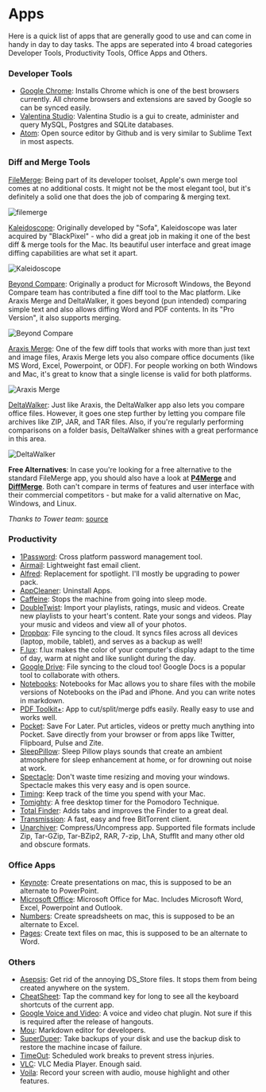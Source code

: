 # Apps

Here is a quick list of apps that are generally good to use and can come in handy in day to day tasks. The apps are seperated into 4 broad categories Developer Tools, Productivity Tools, Office Apps and Others.

### Developer Tools
- [Google Chrome](https://www.google.com/intl/en/chrome/browser/): Installs Chrome which is one of the best browsers currently. All chrome browsers and extensions are saved by Google so can be synced easily.
- [Valentina Studio](http://www.valentina-db.com/en/valentina-studio-overview):  Valentina Studio is a gui to create, administer and query MySQL, Postgres and SQLite databases.
- [Atom](https://atom.io/): Open source editor by Github and is very similar to Sublime Text in most aspects.

### Diff and Merge Tools

[FileMerge](): Being part of its developer toolset, Apple's own merge tool comes at no additional costs. It might not be the most elegant tool, but it's definitely a solid one that does the job of comparing & merging text.

![filemerge](filemerge.png)

[Kaleidoscope](http://www.kaleidoscopeapp.com/): Originally developed by "Sofa", Kaleidoscope was later acquired by "BlackPixel" - who did a great job in making it one of the best diff & merge tools for the Mac. Its beautiful user interface and great image diffing capabilities are what set it apart.

![Kaleidoscope](kaleidoscope.png)

[Beyond Compare](http://www.scootersoftware.com/): Originally a product for Microsoft Windows, the Beyond Compare team has contributed a fine diff tool to the Mac platform. Like Araxis Merge and DeltaWalker, it goes beyond (pun intended) comparing simple text and also allows diffing Word and PDF contents. In its "Pro Version", it also supports merging.

![Beyond Compare](beyond-compare.png)

[Araxis Merge](http://www.araxis.com/merge/): One of the few diff tools that works with more than just text and image files, Araxis Merge lets you also compare office documents (like MS Word, Excel, Powerpoint, or ODF). For people working on both Windows and Mac, it's great to know that a single license is valid for both platforms.

![Araxis Merge](araxis-merge.jpg)


[DeltaWalker](http://www.deltawalker.com/): Just like Araxis, the DeltaWalker app also lets you compare office files. However, it goes one step further by letting you compare file archives like ZIP, JAR, and TAR files. Also, if you're regularly performing comparisons on a folder basis, DeltaWalker shines with a great performance in this area.

![DeltaWalker](delta-walker.jpg)

**Free Alternatives**:
In case you're looking for a free alternative to the standard FileMerge app, you should also have a look at **[P4Merge](http://www.perforce.com/product/components/perforce-visual-merge-and-diff-tools)** and **[DiffMerge](http://www.sourcegear.com/diffmerge/)**.
Both can't compare in terms of features and user interface with their commercial competitors - but make for a valid alternative on Mac, Windows, and Linux.

*Thanks to Tower team*: [source](https://www.git-tower.com/blog/diff-tools-mac/)

### Productivity
- [1Password](https://agilebits.com/onepassword): Cross platform password management tool.
- [Airmail](http://airmailapp.com/): Lightweight fast email client.
- [Alfred](http://www.alfredapp.com/): Replacement for spotlight. I'll mostly be upgrading to power pack.
- [AppCleaner](http://www.freemacsoft.net/appcleaner/): Uninstall Apps.
- [Caffeine](http://lightheadsw.com/caffeine/): Stops the machine from going into sleep mode.
- [DoubleTwist](https://www.doubletwist.com/desktop/): Import your playlists, ratings, music and videos. Create new playlists to your heart's content. Rate your songs and videos. Play your music and videos and view all of your photos.
- [Dropbox](https://www.dropbox.com/): File syncing to the cloud. It syncs files across all devices (laptop, mobile, tablet), and serves as a backup as well!
- [F.lux](https://justgetflux.com/): f.lux makes the color of your computer's display adapt to the time of day, warm at night and like sunlight during the day.
- [Google Drive](https://drive.google.com/): File syncing to the cloud too! Google Docs is a popular tool to collaborate with others.
- [Notebooks](http://www.notebooksapp.com/mac/): Notebooks for Mac allows you to share files with the mobile versions of Notebooks on the iPad and iPhone. And you can write notes in markdown.
- [PDF Toolkit+](https://itunes.apple.com/us/app/pdf-toolkit-+/id545164971?mt=12): App to cut/split/merge pdfs easily. Really easy to use and works well.
- [Pocket](https://getpocket.com): Save For Later. Put articles, videos or pretty much anything into Pocket. Save directly from your browser or from apps like Twitter, Flipboard, Pulse and Zite.
- [SleepPillow](https://itunes.apple.com/us/app/sleep-pillow/id597419160?mt=12): Sleep Pillow plays sounds that create an ambient atmosphere for sleep enhancement at home, or for drowning out noise at work.
- [Spectacle](http://spectacleapp.com/): Don't waste time resizing and moving your windows. Spectacle makes this very easy and is open source.
- [Timing](http://timingapp.com/): Keep track of the time you spend with your Mac.
- [Tomighty](http://www.tomighty.org/): A free desktop timer for the Pomodoro Technique.
- [Total Finder](http://totalfinder.binaryage.com/): Adds tabs and improves the Finder to a great deal.
- [Transmission](http://www.transmissionbt.com/): A fast, easy and free BitTorrent client.
- [Unarchiver](http://wakaba.c3.cx/s/apps/unarchiver.html): Compress/Uncompress app. Supported file formats include Zip, Tar-GZip, Tar-BZip2, RAR, 7-zip, LhA, StuffIt and many other old and obscure formats.

### Office Apps
- [Keynote](http://www.apple.com/mac/keynote/): Create presentations on mac, this is supposed to be an alternate to PowerPoint.
- [Microsoft Office](http://www.microsoft.com/mac/buy): Microsoft Office for Mac. Includes Microsoft Word, Excel, Powerpoint and Outlook.
- [Numbers](http://www.apple.com/mac/numbers/): Create spreadsheets on mac, this is supposed to be an alternate to Excel.
- [Pages](http://www.apple.com/mac/pages/): Create text files on mac, this is supposed to be an alternate to Word.

### Others
- [Asepsis](http://asepsis.binaryage.com/): Get rid of the annoying DS_Store files. It stops them from being created anywhere on the system.
- [CheatSheet](http://www.grandtotal.biz/CheatSheet/): Tap the command key for long to see all the keyboard shortcuts of the current app.
- [Google Voice and Video](http://www.google.com/+/learnmore/hangouts/): A voice and video chat plugin. Not sure if this is required after the release of hangouts.
- [Mou](http://25.io/mou/): Markdown editor for developers.
- [SuperDuper](http://www.shirt-pocket.com/SuperDuper/SuperDuperDescription.html): Take backups of your disk and use the backup disk to restore the machine incase of failure.
- [TimeOut](http://www.dejal.com/timeout/): Scheduled work breaks to prevent stress injuries.
- [VLC](http://www.videolan.org/vlc/index.html): VLC Media Player. Enough said.
- [Voila](http://www.globaldelight.com/voila/): Record your screen with audio, mouse highlight and other features.

